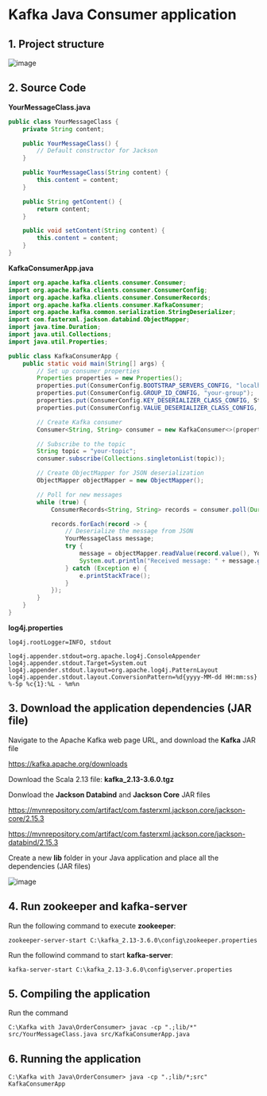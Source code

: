 # Kafka Java Consumer application

## 1. Project structure

![image](https://github.com/luiscoco/Kafka_Java_Consumer_Serialize_message_to_JSON/assets/32194879/a0c7e5ef-9d16-4b28-857e-835627ccc81c)

## 2. Source Code

**YourMessageClass.java**

```java
public class YourMessageClass {
    private String content;

    public YourMessageClass() {
        // Default constructor for Jackson
    }

    public YourMessageClass(String content) {
        this.content = content;
    }

    public String getContent() {
        return content;
    }

    public void setContent(String content) {
        this.content = content;
    }
}
```

**KafkaConsumerApp.java**
```java
import org.apache.kafka.clients.consumer.Consumer;
import org.apache.kafka.clients.consumer.ConsumerConfig;
import org.apache.kafka.clients.consumer.ConsumerRecords;
import org.apache.kafka.clients.consumer.KafkaConsumer;
import org.apache.kafka.common.serialization.StringDeserializer;
import com.fasterxml.jackson.databind.ObjectMapper;
import java.time.Duration;
import java.util.Collections;
import java.util.Properties;

public class KafkaConsumerApp {
    public static void main(String[] args) {
        // Set up consumer properties
        Properties properties = new Properties();
        properties.put(ConsumerConfig.BOOTSTRAP_SERVERS_CONFIG, "localhost:9092");
        properties.put(ConsumerConfig.GROUP_ID_CONFIG, "your-group");
        properties.put(ConsumerConfig.KEY_DESERIALIZER_CLASS_CONFIG, StringDeserializer.class.getName());
        properties.put(ConsumerConfig.VALUE_DESERIALIZER_CLASS_CONFIG, StringDeserializer.class.getName());

        // Create Kafka consumer
        Consumer<String, String> consumer = new KafkaConsumer<>(properties);

        // Subscribe to the topic
        String topic = "your-topic";
        consumer.subscribe(Collections.singletonList(topic));

        // Create ObjectMapper for JSON deserialization
        ObjectMapper objectMapper = new ObjectMapper();

        // Poll for new messages
        while (true) {
            ConsumerRecords<String, String> records = consumer.poll(Duration.ofMillis(100));

            records.forEach(record -> {
                // Deserialize the message from JSON
                YourMessageClass message;
                try {
                    message = objectMapper.readValue(record.value(), YourMessageClass.class);
                    System.out.println("Received message: " + message.getContent());
                } catch (Exception e) {
                    e.printStackTrace();
                }
            });
        }
    }
}
```

**log4j.properties**
```
log4j.rootLogger=INFO, stdout

log4j.appender.stdout=org.apache.log4j.ConsoleAppender
log4j.appender.stdout.Target=System.out
log4j.appender.stdout.layout=org.apache.log4j.PatternLayout
log4j.appender.stdout.layout.ConversionPattern=%d{yyyy-MM-dd HH:mm:ss} %-5p %c{1}:%L - %m%n
```

## 3. Download the application dependencies (JAR file)

Navigate to the Apache Kafka web page URL, and download the **Kafka** JAR file

https://kafka.apache.org/downloads

Download the Scala 2.13 file: **kafka_2.13-3.6.0.tgz**

Donwload the **Jackson Databind** and **Jackson Core** JAR files

https://mvnrepository.com/artifact/com.fasterxml.jackson.core/jackson-core/2.15.3

https://mvnrepository.com/artifact/com.fasterxml.jackson.core/jackson-databind/2.15.3

Create a new **lib** folder in your Java application and place all the dependencies (JAR files)

![image](https://github.com/luiscoco/Kafka_Java_Consumer_Serialize_message_to_JSON/assets/32194879/7570c1b1-b6ce-48df-a973-7c2f08cf0680)

## 4. Run zookeeper and kafka-server

Run the following command to execute **zookeeper**:

```
zookeeper-server-start C:\kafka_2.13-3.6.0\config\zookeeper.properties
```

Run the followind command to start **kafka-server**:

```
kafka-server-start C:\kafka_2.13-3.6.0\config\server.properties
```

## 5. Compiling the application

Run the command

```
C:\Kafka with Java\OrderConsumer> javac -cp ".;lib/*" src/YourMessageClass.java src/KafkaConsumerApp.java
```

## 6. Running the application

```
C:\Kafka with Java\OrderConsumer> java -cp ".;lib/*;src" KafkaConsumerApp
```
